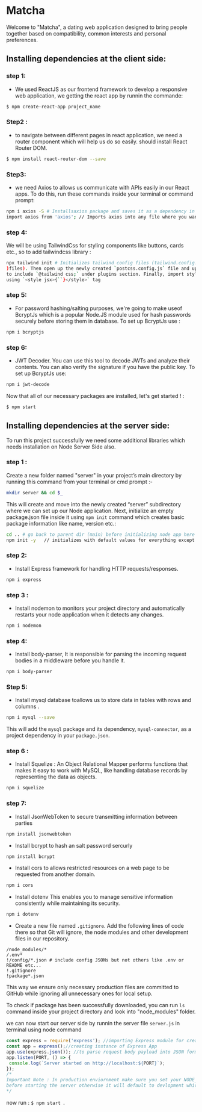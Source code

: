 # Matcha
Welcome to "Matcha", a dating web application designed to bring people together based on compatibility, common interests and personal preferences.

## Installing dependencies at the client side:

### step 1:
- We used ReactJS as our frontend framework to develop a responsive web application, we getting the react app by        runnin the commande: 

```bash
$ npm create-react-app project_name
```

### Step2 :
- to navigate between different pages in react application, we need a router component which will help us do so easily. should install React Router DOM.

```bash
$ npm install react-router-dom --save
```
### Step3:
-  we need Axios to allows us communicate with APIs easily in our React apps. 
To do this, run these commands inside your terminal or command prompt:
```bash
npm i axios -S # Installsaxios package and saves it as a dependency in your package.
import axios from 'axios'; // Imports axios into any file where you want to use its functionality.
```
### step 4:
We will be using TailwindCss for styling components like buttons, cards etc., so to add tailwindcss library :
````bash
npx tailwind init # Initializes tailwind config files (tailwind.config.js & postcss
)files). Then open up the newly created `postcss.config.js` file and update it
to include `@tailwind css;` under plugins section. Finally, import styles within each component
using `<style jsx>{``}</style>` tag
````

### step 5:
- For password hashing/salting purposes, we're going to make useof BcryptJs which is a popular Node.JS module used for hash passwords securely before storing them in database. To set
up BcryptJs use :
```bash
npm i bcryptjs 
```
### step 6:
- JWT Decoder. You can use this tool to decode JWTs and analyze their contents. You can also verify the signature if you have the public key. To set up BcryptJs use:
```bash
npm i jwt-decode
```
Now that all of our necessary packages are installed, let's get started ! : 

```bash
$ npm start
```
## Installing dependencies at the server side:
To run this project successfully we need some additional libraries which needs installation on Node Server Side also.

### step 1 :
Create a new folder named "server" in your project’s main directory by running this command from
your terminal or cmd prompt :-
```bash
mkdir server && cd $_
```
This will create and move into the newly created “server” subdirectory where we can set up our Node
application.
Next, initialize an empty package.json file inside it using `npm init` command which creates basic
package information like name, version etc.:
```bash
cd .. # go back to parent dir (main) before initializing node app here again!
npm init -y   // initializes with default values for everything except author field(optional). This is a shorthand way of doing 'npm init' followed immediately by '-y'.
```
### step 2:
- Install Express framework for handling HTTP requests/responses. 
````bash
npm i express
````
### step 3 :
- Install nodemon to monitors your project directory and automatically restarts your node application when it detects any changes.
````bash
npm i nodemon
````
### step 4: 
- Install body-parser, It is responsible for parsing the incoming request bodies in a middleware before you handle it.

````bash
npm i body-parser
````
### Step 5: 
- Install mysql database toallows us to store data in tables with rows and columns .

```bash
npm i mysql --save
```
This will add the `mysql` package and its dependency, `mysql-connector`, as a project dependency in your `package.json`. 

### step 6 :
- Install Squelize : An Object Relational Mapper performs functions that makes it easy to work with MySQL, like handling database records by representing the data as objects.
```bash
npm i squelize
```

### step 7:
- Install JsonWebToken to secure transmitting information between parties
```bash 
npm install jsonwebtoken 
```
- Install bcrypt to hash an salt password sercurly
```bash 
npm install bcrypt
```
- Install cors to allows restricted resources on a web page to be requested from another domain.
```bash 
npm i cors
```
- Install dotenv This enables you to manage sensitive information consistently while maintaining its security.
```bash
npm i dotenv
```

- Create a new file named `.gitignore`. Add the following lines of code there so that Git will ignore, the node modules and other development files in our repository.
```
/node_modules/*
/.env*
!/config/*.json # include config JSONs but not others like .env or README etc...
!.gitignore
!package*.json
```
This way we ensure only necessary production files are committed to GitHub while ignoring all unnecessary ones for local setup.


To check if package has been successfully downloaded, you can run `ls` command inside your project directory and look into "node_modules" folder.

we can now start our server side by runnin the server
file `server.js` in terminal using node command
```javascript
const express = require('express'); //importing Express module for creating API's
const app = express();//creating instance of Express App
app.use(express.json()); //to parse request body payload into JSON format
app.listen(PORT, () => {
 console.log(`Server started on http://localhost:${PORT}`);
});
/*
Important Note : In production enviornment make sure you set your NODE_ENV variable
before starting the server otherwise it will default to devlopment which is unsecure
*/
```
now run :
``$ npm start ``.
    





